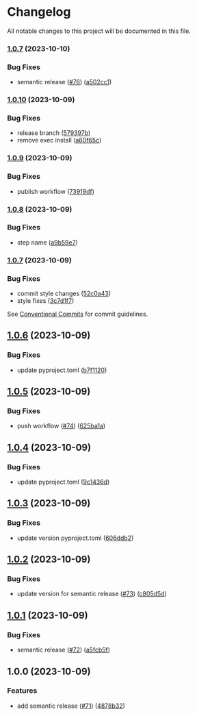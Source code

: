 # Changelog

All notable changes to this project will be documented in this file.

### [1.0.7](https://github.com/cloud-labs-infra/github-backup/compare/v1.0.6...v1.0.7) (2023-10-10)


### Bug Fixes

* semantic release ([#76](https://github.com/cloud-labs-infra/github-backup/issues/76)) ([a502cc1](https://github.com/cloud-labs-infra/github-backup/commit/a502cc1788ebc20a531e393f3d950b286a219a2d))

### [1.0.10](https://github.com/cloud-labs-infra/github-backup/compare/v1.0.9...v1.0.10) (2023-10-09)


### Bug Fixes

* release branch ([579397b](https://github.com/cloud-labs-infra/github-backup/commit/579397b7fe9bc049f26b82c551608bc0f2bc8b5a))
* remove exec install ([a60f65c](https://github.com/cloud-labs-infra/github-backup/commit/a60f65c4abd3066816f3d7bec599be6f42a67c9a))

### [1.0.9](https://github.com/cloud-labs-infra/github-backup/compare/v1.0.8...v1.0.9) (2023-10-09)


### Bug Fixes

* publish workflow ([73919df](https://github.com/cloud-labs-infra/github-backup/commit/73919df33098d2b99663ba7177ed41e3423d8997))

### [1.0.8](https://github.com/cloud-labs-infra/github-backup/compare/v1.0.7...v1.0.8) (2023-10-09)


### Bug Fixes

* step name ([a9b59e7](https://github.com/cloud-labs-infra/github-backup/commit/a9b59e7c45ace5ac00afbe87c3e227ba6af3da9e))

### [1.0.7](https://github.com/cloud-labs-infra/github-backup/compare/v1.0.6...v1.0.7) (2023-10-09)


### Bug Fixes

* commit style changes ([52c0a43](https://github.com/cloud-labs-infra/github-backup/commit/52c0a43658abfd89261e5413e49da7543f2c39df))
* style fixes ([3c7d1f7](https://github.com/cloud-labs-infra/github-backup/commit/3c7d1f71931ba17461a260ba76819dc6e7d90c52))

See
[Conventional Commits](https://conventionalcommits.org) for commit guidelines.

## [1.0.6](https://github.com/cloud-labs-infra/github-backup/compare/v1.0.5...v1.0.6) (2023-10-09)


### Bug Fixes

* update pyproject.toml ([b7f1120](https://github.com/cloud-labs-infra/github-backup/commit/b7f112053cbdf717c32e586df0637be4840ed90a))

## [1.0.5](https://github.com/cloud-labs-infra/github-backup/compare/v1.0.4...v1.0.5) (2023-10-09)


### Bug Fixes

* push workflow ([#74](https://github.com/cloud-labs-infra/github-backup/issues/74)) ([625ba1a](https://github.com/cloud-labs-infra/github-backup/commit/625ba1a168cc18b2d553ee52aac7efab21037b73))

## [1.0.4](https://github.com/cloud-labs-infra/github-backup/compare/v1.0.3...v1.0.4) (2023-10-09)


### Bug Fixes

* update pyproject.toml ([9c1436d](https://github.com/cloud-labs-infra/github-backup/commit/9c1436d572ee617094cf6ddf4424a5587f012d63))

## [1.0.3](https://github.com/cloud-labs-infra/github-backup/compare/v1.0.2...v1.0.3) (2023-10-09)


### Bug Fixes

* update version pyproject.toml ([606ddb2](https://github.com/cloud-labs-infra/github-backup/commit/606ddb23b10f0089128082fe036b321c2b692cf9))

## [1.0.2](https://github.com/cloud-labs-infra/github-backup/compare/v1.0.1...v1.0.2) (2023-10-09)


### Bug Fixes

* update version for semantic release ([#73](https://github.com/cloud-labs-infra/github-backup/issues/73)) ([c805d5d](https://github.com/cloud-labs-infra/github-backup/commit/c805d5d3f755b32aa446083ba265777adb9504a5))

## [1.0.1](https://github.com/cloud-labs-infra/github-backup/compare/v1.0.0...v1.0.1) (2023-10-09)


### Bug Fixes

* semantic release ([#72](https://github.com/cloud-labs-infra/github-backup/issues/72)) ([a5fcb5f](https://github.com/cloud-labs-infra/github-backup/commit/a5fcb5f0bf8e411f322693dc59dff0f0ddef8757))

## 1.0.0 (2023-10-09)


### Features

* add semantic release ([#71](https://github.com/cloud-labs-infra/github-backup/issues/71)) ([4878b32](https://github.com/cloud-labs-infra/github-backup/commit/4878b3239cb86125ab7750512ad6da71ea31c18a))
